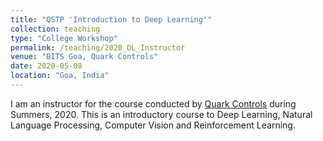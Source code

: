 ```yaml
---
title: "QSTP 'Introduction to Deep Learning'"
collection: teaching
type: "College Workshop"
permalink: /teaching/2020_DL_Instructor
venue: "BITS Goa, Quark Controls"
date: 2020-05-08
location: "Goa, India"
---
```

I am an instructor for the course conducted by [Quark Controls](https://bits-quark.org/) during Summers, 2020. This is an introductory course to Deep Learning, Natural Language Processing, Computer Vision and Reinforcement Learning.
